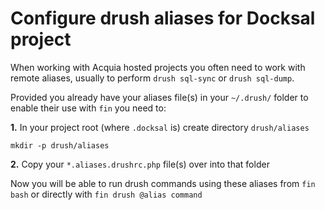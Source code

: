 # Configure drush aliases for Docksal project

When working with Acquia hosted projects you often need to work with remote aliases,
usually to perform `drush sql-sync` or `drush sql-dump`.

Provided you already have your aliases file(s) in your `~/.drush/` folder to enable their
use with `fin` you need to:

**1.** In your project root (where `.docksal` is) create directory `drush/aliases`

```
mkdir -p drush/aliases
```

**2.** Copy your `*.aliases.drushrc.php` file(s) over into that folder

Now you will be able to run drush commands using these aliases from `fin bash` or directly
with `fin drush @alias command`
